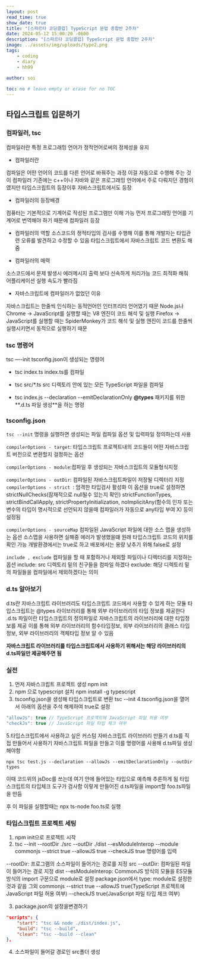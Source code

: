 ```yaml
---
layout: post
read_time: true
show_date: true
title: "[스파르타 코딩클럽] TypeScript 문법 종합반 2주차"
date: 2024-05-12 15:00:20 -0600
description: "[스파르타 코딩클럽] TypeScript 문법 종합반 2주차"
image: ../assets/img/uploads/type2.png
tags: 
    - coding
    - diary
    - hh99
 
author: soi

toc: no # leave empty or erase for no TOC
---
```

## 타입스크립트 입문하기 

### 컴파일러, tsc
컴파일러란 특정 프로그래밍 언어가 정적언어로써의 정체성을 유지 
- 컴파일러란

컴파일은 어떤 언어의 코드를 다른 언어로 바꿔주는 과정 이걸 자동으로 수행해 주는 것이 컴파일러 
기존에는 c++이나 자바와 같은 프로그래밍 언어에서 주로 다뤄지던 경험이였지만 타입스크립트의 등장이후 자바스크립트에서도 등장

- 컴파일러의 등장배경

컴퓨터는 기본적으로 기계어로 작성된 프로그램만 이해 가능
먼저 프로그래밍 언어를 기계어로 번역해야 하기 때문에 컴파일러 등장
- 컴파일러의 역할
소스코드의 정적타입의 검사를 수행해 이를 통해 개발자는 타입관련 오류를 발견하고 수정할 수 있음
타입스크립트에서 자바스크립트 코드 변환도 해줌

- 컴파일러의 매력

소스코드에서 문제 발생시 에러메시지 출력 보다 신속하게 처리가능
코드 최적화 해줘 어플리케이션 실행 속도가 빨라짐

- 자바스크립트에 컴파일러가 없었던 이유

자바스크립트는 한줄씩 인식하는 동적언어인 인터프리터 언어였기 때문
Node.js나 Chrome → JavaScript를 실행할 때는 V8 엔진이 코드 해석 및 실행
Firefox → JavaScript를 실행할 때는 SpiderMonkey가 코드 해석 및 실행
엔진이 코드를 한줄씩 실행시키면서 동적으로 실행하기 때문

### tsc 명령어
tsc —-init
tsconfig.json이 생성되는 명령어

- tsc index.ts
index.ts를 컴파일

- tsc src/*.ts
src 디렉토리 안에 있는 모든 TypeScript 파일을 컴파일

- tsc index.js --declaration --emitDeclarationOnly
**@types** 패키지를 위한**.d.ts 파일 생성**을 하는 명령

### tsconfig.json
`tsc --init` 명령을 실행하면 생성되는 파일
컴파일 옵션 및 입력파일 정의하는데 사용

`compilerOptions - target`: 타입스크립트 프로젝트내의 코드들이 어떤 자바스크립트 버전으로 변환할지 걸정하는 옵션

`compilerOptions - module`:컴파일 후 생성되는 자바스크립트의 모듈형식지정

`compilerOptions - outDir`: 컴파일된 자바스크립트파일이 저장될 디렉터리 지정
`compilerOptions - strict `: 엄격한 타입검사 활성화 
이 옵션을 true로 설정하면 
strictNullChecks(잠재적으로 null될수 있는지 확인)
strictFunctionTypes,
strictBindCallApply,
strictPropertyInitialization,
noImplicitAny(함수의 인자 또는 변수의 타입이 명시적으로 선언되지 않을때 컴파일러가 자동으로 any타입 부여 X) 등이 설정됨

`compilerOptions - sourceMap` 컴파일된 JavaScript 파일에 대한 소스 맵을 생성하는 옵션
소스맵을 사용하면 실해중 에러가 발생했을떄 원래 타입스크립트 코드의 위치를 확인 가능
개발환경에서는 true로 하고 배포에서는 용량 낮추기 위해 false로 설정

`include , exclude` 컴파일을 할 때 포함하거나 제외할 파일이나 디렉터리를 지정하는 옵션
include:  src 디렉토리 밑의 친구들을 컴파일 하겠다
exclude: 해당 디렉토리 밑의 파일들을 컴파일에서 제외하겠다는 의미

### d.ts 알아보기 
d.ts란 자바스크립트 라이브러리도 타입스크립트 코드에서 사용할 수 있게 하는 모듈
타입스크립트는 @types 라이브러리를 통해 외부 라이브러리의 타입 정보를 제공한다 
.d.ts 파일이란 타입스크립트의 정의파일로 자바스크립트의 라이브러리에 대한 타입정보를 제공
이를 통해 외부 라이브러리의 함수타입정보, 외부 라이브러리의 클래스 타입정보, 외부 라이브러리의 객체타입 정보 알 수 있음

**자바스크립트 라이브러리를 타입스크립트에서 사용하기 위해서는 해당 라이브러리의 d.ts파일만 제공해주면 됨**

### 실전
1. 먼저 자바스크립트 프로젝트 생성
npm init
2. npm 으로 typescript 설치 
npm install -g typescript
3. tsconfig.json을 생성해 타입스크립트로 변환
tsc --init
4.tsconfig.json을 열어서 아래의 옵션을 주석 해제하여 true로 설정
```typescript
"allowJs": true // TypeScript 프로젝트에 JavaScript 파일 허용 여부
"checkJs": true // JavaScript 파일 타입 체크 여부
```
5.타입스크립트에서 사용하고 싶은 커스텀 자바스크립트 라이브러리 만들기 
d.ts를 직접 만들어서 사용하기 
자바스크립트 파일을 만들고 이를 명령어를 사용해 d.ts파일 생성해야함
```shell
npx tsc test.js --declaration --allowJs --emitDeclarationOnly --outDir types
```
이때 코드위의 jsDoc를 쓰는데 여기 안에 들어있는 타입으로 예측해 추론하게 됨
타입스크립트의 타입체크 도구가 검사함
이렇게 만들어진 d.ts파일을 import할 foo.ts파일을 만듬

후 이 파일을 실행할때는 npx ts-node foo.ts로 실행

### 타입스크립트 프로젝트 세팅
1. npm init으로 프로젝트 시작 
2. tsc --init --rootDir ./src --outDir ./dist --esModuleInterop --module commonjs --strict true --allowJS true --checkJS true
명령어를 입력

--rootDir: 프로그램의 소스파일이 들어가는 경로를 지정 src
--outDir: 컴파일된 파일이 들어가는 경로 지정 dist
--esModuleInterop: CommonJS 방식의 모듈을 ES모듈 방식의 import 구문으로 module로 설정 package.json에서 type: module로 설정한것과 같음
그외 commonjs --strict true
--allowJS true(TypeScript 프로젝트에 JavaScript 파일 허용 여부)
--checkJS true(JavaScript 파일 타입 체크 여부)

3. package.json의 설정을변경하기 
```json
"scripts": {
    "start": "tsc && node ./dist/index.js",
    "build": "tsc --build",
    "clean": "tsc --build --clean"
},
```
4. 소스파일이 들어갈 경로인 src폴더 생성